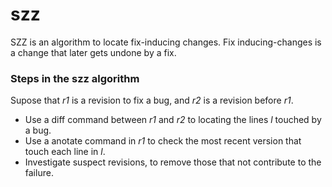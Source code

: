 # szz
SZZ is an algorithm to locate fix-inducing changes. Fix inducing-changes is a change that later gets undone by a fix.

### Steps in the szz algorithm
  Supose that _r1_ is a revision to fix a bug, and _r2_ is a revision before _r1_.
  
  - Use a diff command between _r1_ and _r2_ to locating the lines _l_ touched by a bug.
  - Use a anotate command in _r1_ to check the most recent version that touch each line in _l_.
  - Investigate suspect revisions, to remove those that not contribute to the failure.
  
